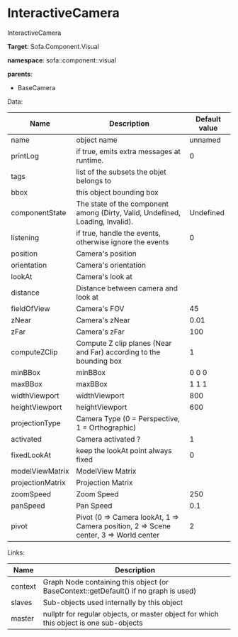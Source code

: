 # InteractiveCamera

InteractiveCamera


__Target__: Sofa.Component.Visual

__namespace__: sofa::component::visual

__parents__: 

- BaseCamera

Data: 

<table>
<thead>
    <tr>
        <th>Name</th>
        <th>Description</th>
        <th>Default value</th>
    </tr>
</thead>
<tbody>
	<tr>
		<td>name</td>
		<td>
object name
</td>
		<td>unnamed</td>
	</tr>
	<tr>
		<td>printLog</td>
		<td>
if true, emits extra messages at runtime.
</td>
		<td>0</td>
	</tr>
	<tr>
		<td>tags</td>
		<td>
list of the subsets the objet belongs to
</td>
		<td></td>
	</tr>
	<tr>
		<td>bbox</td>
		<td>
this object bounding box
</td>
		<td></td>
	</tr>
	<tr>
		<td>componentState</td>
		<td>
The state of the component among (Dirty, Valid, Undefined, Loading, Invalid).
</td>
		<td>Undefined</td>
	</tr>
	<tr>
		<td>listening</td>
		<td>
if true, handle the events, otherwise ignore the events
</td>
		<td>0</td>
	</tr>
	<tr>
		<td>position</td>
		<td>
Camera's position
</td>
		<td></td>
	</tr>
	<tr>
		<td>orientation</td>
		<td>
Camera's orientation
</td>
		<td></td>
	</tr>
	<tr>
		<td>lookAt</td>
		<td>
Camera's look at
</td>
		<td></td>
	</tr>
	<tr>
		<td>distance</td>
		<td>
Distance between camera and look at
</td>
		<td></td>
	</tr>
	<tr>
		<td>fieldOfView</td>
		<td>
Camera's FOV
</td>
		<td>45</td>
	</tr>
	<tr>
		<td>zNear</td>
		<td>
Camera's zNear
</td>
		<td>0.01</td>
	</tr>
	<tr>
		<td>zFar</td>
		<td>
Camera's zFar
</td>
		<td>100</td>
	</tr>
	<tr>
		<td>computeZClip</td>
		<td>
Compute Z clip planes (Near and Far) according to the bounding box
</td>
		<td>1</td>
	</tr>
	<tr>
		<td>minBBox</td>
		<td>
minBBox
</td>
		<td>0 0 0</td>
	</tr>
	<tr>
		<td>maxBBox</td>
		<td>
maxBBox
</td>
		<td>1 1 1</td>
	</tr>
	<tr>
		<td>widthViewport</td>
		<td>
widthViewport
</td>
		<td>800</td>
	</tr>
	<tr>
		<td>heightViewport</td>
		<td>
heightViewport
</td>
		<td>600</td>
	</tr>
	<tr>
		<td>projectionType</td>
		<td>
Camera Type (0 = Perspective, 1 = Orthographic)
</td>
		<td></td>
	</tr>
	<tr>
		<td>activated</td>
		<td>
Camera activated ?
</td>
		<td>1</td>
	</tr>
	<tr>
		<td>fixedLookAt</td>
		<td>
keep the lookAt point always fixed
</td>
		<td>0</td>
	</tr>
	<tr>
		<td>modelViewMatrix</td>
		<td>
ModelView Matrix
</td>
		<td></td>
	</tr>
	<tr>
		<td>projectionMatrix</td>
		<td>
Projection Matrix
</td>
		<td></td>
	</tr>
	<tr>
		<td>zoomSpeed</td>
		<td>
Zoom Speed
</td>
		<td>250</td>
	</tr>
	<tr>
		<td>panSpeed</td>
		<td>
Pan Speed
</td>
		<td>0.1</td>
	</tr>
	<tr>
		<td>pivot</td>
		<td>
Pivot (0 =&gt; Camera lookAt, 1 =&gt; Camera position, 2 =&gt; Scene center, 3 =&gt; World center
</td>
		<td>2</td>
	</tr>

</tbody>
</table>

Links: 

| Name | Description |
| ---- | ----------- |
|context|Graph Node containing this object (or BaseContext::getDefault() if no graph is used)|
|slaves|Sub-objects used internally by this object|
|master|nullptr for regular objects, or master object for which this object is one sub-objects|



